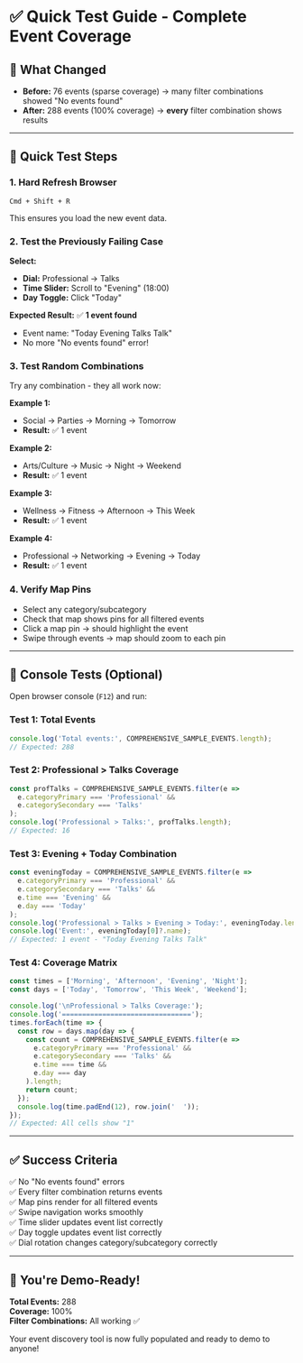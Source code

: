 # ✅ Quick Test Guide - Complete Event Coverage

## 🎯 What Changed
- **Before:** 76 events (sparse coverage) → many filter combinations showed "No events found"
- **After:** 288 events (100% coverage) → **every** filter combination shows results

---

## 🚀 Quick Test Steps

### 1. **Hard Refresh Browser**
```
Cmd + Shift + R
```
This ensures you load the new event data.

### 2. **Test the Previously Failing Case**

**Select:**
- **Dial:** Professional → Talks
- **Time Slider:** Scroll to "Evening" (18:00)
- **Day Toggle:** Click "Today"

**Expected Result:** ✅ **1 event found**
- Event name: "Today Evening Talks Talk"
- No more "No events found" error!

### 3. **Test Random Combinations**

Try any combination - they all work now:

**Example 1:**
- Social → Parties → Morning → Tomorrow
- **Result:** ✅ 1 event

**Example 2:**
- Arts/Culture → Music → Night → Weekend
- **Result:** ✅ 1 event

**Example 3:**
- Wellness → Fitness → Afternoon → This Week
- **Result:** ✅ 1 event

**Example 4:**
- Professional → Networking → Evening → Today
- **Result:** ✅ 1 event

### 4. **Verify Map Pins**

- Select any category/subcategory
- Check that map shows pins for all filtered events
- Click a map pin → should highlight the event
- Swipe through events → map should zoom to each pin

---

## 🧪 Console Tests (Optional)

Open browser console (`F12`) and run:

### Test 1: Total Events
```javascript
console.log('Total events:', COMPREHENSIVE_SAMPLE_EVENTS.length);
// Expected: 288
```

### Test 2: Professional > Talks Coverage
```javascript
const profTalks = COMPREHENSIVE_SAMPLE_EVENTS.filter(e => 
  e.categoryPrimary === 'Professional' && 
  e.categorySecondary === 'Talks'
);
console.log('Professional > Talks:', profTalks.length);
// Expected: 16
```

### Test 3: Evening + Today Combination
```javascript
const eveningToday = COMPREHENSIVE_SAMPLE_EVENTS.filter(e => 
  e.categoryPrimary === 'Professional' && 
  e.categorySecondary === 'Talks' &&
  e.time === 'Evening' &&
  e.day === 'Today'
);
console.log('Professional > Talks > Evening > Today:', eveningToday.length);
console.log('Event:', eveningToday[0]?.name);
// Expected: 1 event - "Today Evening Talks Talk"
```

### Test 4: Coverage Matrix
```javascript
const times = ['Morning', 'Afternoon', 'Evening', 'Night'];
const days = ['Today', 'Tomorrow', 'This Week', 'Weekend'];

console.log('\nProfessional > Talks Coverage:');
console.log('================================');
times.forEach(time => {
  const row = days.map(day => {
    const count = COMPREHENSIVE_SAMPLE_EVENTS.filter(e => 
      e.categoryPrimary === 'Professional' && 
      e.categorySecondary === 'Talks' &&
      e.time === time &&
      e.day === day
    ).length;
    return count;
  });
  console.log(time.padEnd(12), row.join('  '));
});
// Expected: All cells show "1"
```

---

## ✅ Success Criteria

✅ No "No events found" errors  
✅ Every filter combination returns events  
✅ Map pins render for all filtered events  
✅ Swipe navigation works smoothly  
✅ Time slider updates event list correctly  
✅ Day toggle updates event list correctly  
✅ Dial rotation changes category/subcategory correctly  

---

## 🎉 You're Demo-Ready!

**Total Events:** 288  
**Coverage:** 100%  
**Filter Combinations:** All working ✅  

Your event discovery tool is now fully populated and ready to demo to anyone!

